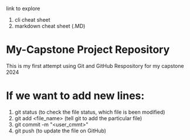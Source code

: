 link to explore

1. cli cheat sheet
2. markdown cheat sheet (.MD)

# My-Capstone Project Repository
This is my first attempt using Git and GitHub Respository for my capstone 2024

# If we want to add new lines:

1. git status (to check the file status, which file is been modified)
2. git add <file_name> (tell git to add the particular file)
3. git commit -m "<user_cmmt>"
4. git push (to update the file on GitHub)
